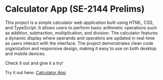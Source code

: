# Calculator App (SE-2144 Prelims)

This project is a simple calculator web application built using HTML, CSS, and TypeScript. It allows users to perform basic arithmetic operations such as addition, subtraction, multiplication, and division. The calculator features a dynamic display where operands and operators are updated in real-time as users interact with the interface. The project demonstrates clean code organization and responsive design, making it easy to use on both desktop and mobile devices.

Check it out and give it a try!

Try it out here:
[Calculator App](https://master--vrgr-calculator.netlify.app)
